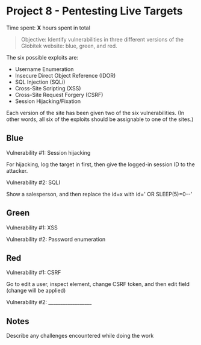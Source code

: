 # Project 8 - Pentesting Live Targets

Time spent: **X** hours spent in total

> Objective: Identify vulnerabilities in three different versions of the Globitek website: blue, green, and red.

The six possible exploits are:
* Username Enumeration
* Insecure Direct Object Reference (IDOR)
* SQL Injection (SQLi)
* Cross-Site Scripting (XSS)
* Cross-Site Request Forgery (CSRF)
* Session Hijacking/Fixation

Each version of the site has been given two of the six vulnerabilities. (In other words, all six of the exploits should be assignable to one of the sites.)

## Blue

Vulnerability #1: Session hijacking

For hijacking, log the target in first, then give the logged-in session ID to the attacker.

Vulnerability #2: SQLI

Show a salesperson, and then replace the id=x with id=' OR SLEEP(5)=0--'


## Green

Vulnerability #1: XSS

<script>alert('Mallory found the XSS!');</script>

Vulnerability #2: Password enumeration


## Red

Vulnerability #1: CSRF

Go to edit a user, inspect element, change CSRF token, and then edit field (change will be applied)

Vulnerability #2: __________________


## Notes

Describe any challenges encountered while doing the work
